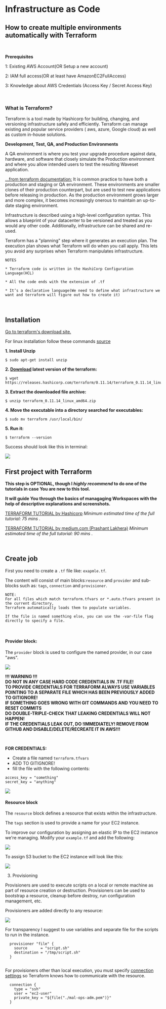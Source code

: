# Infrastructure as Code

## How to create multiple environments automatically with Terraform

<br>

**Prerequisites**

1: Existing AWS Account(OR Setup a new account)

2: IAM full access(OR at least have AmazonEC2FullAccess)

3: Knowledge about AWS Credentials (Access Key / Secret Access Key)

<br>

### What is Terraform?

Terraform is a tool made by Hashicorp for building, changing, and versioning infrastructure safely and efficiently. Terraform can manage existing and popular service providers ( aws, azure, Google cloud) as well as custom in-house solutions.

**Development, Test, QA, and Production Environments**

A QA environment is where you test your upgrade procedure against data, hardware, and software that closely simulate the Production environment and where you allow intended users to test the resulting Waveset application.

[...from terraform documentation:](https://www.terraform.io/intro/use-cases.html)
It is common practice to have both a production and staging or QA environment. These environments are smaller clones of their production counterpart, but are used to test new applications before releasing in production. As the production environment grows larger and more complex, it becomes increasingly onerous to maintain an up-to-date staging environment.

Infrastructure is described using a high-level configuration syntax. This allows a blueprint of your datacenter to be versioned and treated as you would any other code. Additionally, infrastructure can be shared and re-used.

Terraform has a "planning" step where it generates an execution plan. The execution plan shows what Terraform will do when you call apply. This lets you avoid any surprises when Terraform manipulates infrastructure.

```
NOTES

* Terraform code is written in the HashiCorp Configuration Language(HCL)

* All the code ends with the extension of .tf

* It’s a declarative language(We need to define what infrastructure we want and terraform will figure out how to create it)
```

<br>

## Installation

[Go to terraform's download site.](https://www.terraform.io/downloads.html)

For linux installation follow these commands [source](https://askubuntu.com/questions/983351/how-to-install-terraform-in-ubuntu)

 **1. Install Unzip**

```
$ sudo apt-get install unzip

```

 **2. [Download](https://www.terraform.io/downloads.html) latest version of the terraform:**

```
$ wget https://releases.hashicorp.com/terraform/0.11.14/terraform_0.11.14_linux_amd64.zip

```

 **3. Extract the downloaded file archive:**

```
$ unzip terraform_0.11.14_linux_amd64.zip
```

 **4. Move the executable into a directory searched for executables:**

```
$ sudo mv terraform /usr/local/bin/
```

 **5. Run it:**

```
$ terraform --version 
```

Success should look like this in terminal:

<img src="assets/terraform-install.png">


<br>

## First project with Terraform 

**This step is OPTIONAL, though I _highly recommend_ to do one of the tutorials in case You are new to this tool.**

**It will guide You through the basics of managaging Workspaces with the help of descriptive explanations and screenshots.**

[TERRAFORM TUTORIAL by Hashicorp](https://learn.hashicorp.com/terraform/getting-started/install)
*Minimum estimated time of the full tutorial: 75 mins .*

[TERRAFORM TUTORIAL by medium.com (Prashant Lakhera)](https://medium.com/@devopslearning/introduction-to-terraform-part-1-30bca7efa436)
*Minimum estimated time of the full tutorial: 90 mins .*

<br>

## Create job

First you need to create a `.tf` file like: `exapmle.tf`.

The content will consist of main blocks:`resource` and `provider` and sub-blocks such as: `tags`, `connection` and `provisioner`. 

```
NOTE:
For all files which match terraform.tfvars or *.auto.tfvars present in the current directory,
Terraform automatically loads them to populate variables. 

If the file is named something else, you can use the -var-file flag directly to specify a file.
```

<br>

#### Provider block:

The `provider` block is used to configure the named provider, in our case "aws". 
 
 <img src="assets/terraform_tf.png">
 
 <br>

**!!! WARNING !!!** <br>
**DO NOT IN ANY CASE HARD CODE CREDENTIALS IN .TF FILE!** <br>
**TO PROVIDE CREDENTIALS FOR TERRAFORM ALWAYS USE VARIABLES POINTING TO A SEPARATE FILE WHICH HAS BEEN PREVIOUSLY ADDED TO GITIGNORE!** <br>
**IF SOMETHING GOES WRONG WITH GIT COMMANDS AND YOU NEED TO RESET COMMITS <br> 
DO DOUBLE-TRIPLE-CHECK THAT LEAKING CREDENTIALS WILL NOT HAPPEN!** <br>
**IF THE CREDENTIALS LEAK OUT, DO !IMMEDIATELY! REMOVE FROM GITHUB AND DISABLE/DELETE/RECREATE IT IN AWS!!!**

<br>

**FOR CREDENTIALS:**

  * Create a file named `terraform.tfvars`
  * ADD TO GITIGNORE!
  * fill the file with the following contents:

```
access_key = "something"
secret_key = "anything"
```


<img src="assets/terraform-cred-tfvars-filee.png">

<br>


#### Resource block

The `resource` block defines a resource that exists within the infrastructure. 
 
The `tags` section is used to provide a name for your EC2 instance. 

To improve our configuration by assigning an elastic IP to the EC2 instance we're managing.
Modify your `example.tf` and add the following:

<img src="assets/terraform-resource-block-eip.png">

<br>

To assign S3 bucket to the EC2 instance will look like this:

<img src="assets/terraform-recource-s3.png">

<br>

3. Provisioning

Provisioners are used to execute scripts on a local or remote machine as part of resource creation or destruction. Provisioners can be used to bootstrap a resource, cleanup before destroy, run configuration management, etc.

Provisioners are added directly to any resource:

<img src="assets/terraform-provisioners.png">

For transparency I suggest to use variables and separate file for the scripts to run in the instance. 

```
  provisioner "file" {
    source      = "script.sh"
    destination = "/tmp/script.sh"
  }
  
```

For provisioners other than local execution, you must specify [connection settings](https://www.terraform.io/docs/provisioners/connection.html) so Terraform knows how to communicate with the resource.

```
  connection {
    type = "ssh"
    user = "ec2-user"
    private_key = "${file("./mal-ops-adm.pem")}"
  }
```
